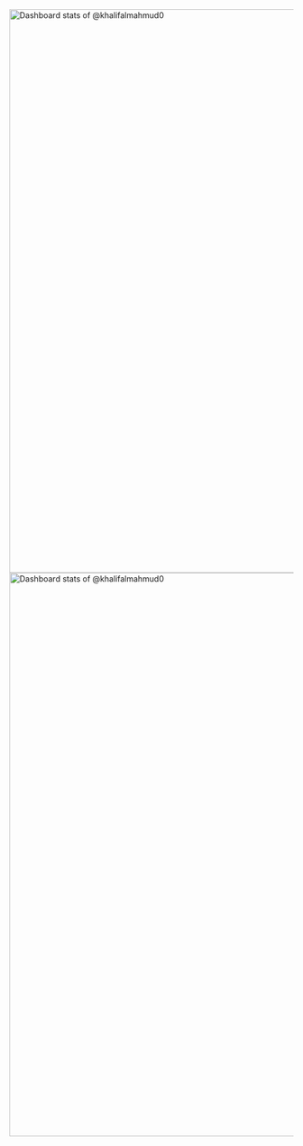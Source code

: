 <picture>
    <source media="(prefers-color-scheme: dark)" srcset="https://next.ossinsight.io/widgets/official/compose-user-dashboard-stats/thumbnail.png?user_id=31877641&image_size=auto&color_scheme=dark" width="1000" height="auto">
    <img alt="Dashboard stats of @khalifalmahmud0" src="https://next.ossinsight.io/widgets/official/compose-user-dashboard-stats/thumbnail.png?user_id=31877641&image_size=auto&color_scheme=light" width="1000" height="auto">
  </picture>
<picture>
    <source media="(prefers-color-scheme: dark)" srcset="https://myreadme.vercel.app/api/embed/YOURUSERNAME?panels=userstatistics,toprepositories,toplanguages,commitgraph" width="1000" height="auto">
    <img alt="Dashboard stats of @khalifalmahmud0" src="https://myreadme.vercel.app/api/embed/YOURUSERNAME?panels=userstatistics,toprepositories,toplanguages,commitgraph" width="1000" height="auto">
  </picture>

